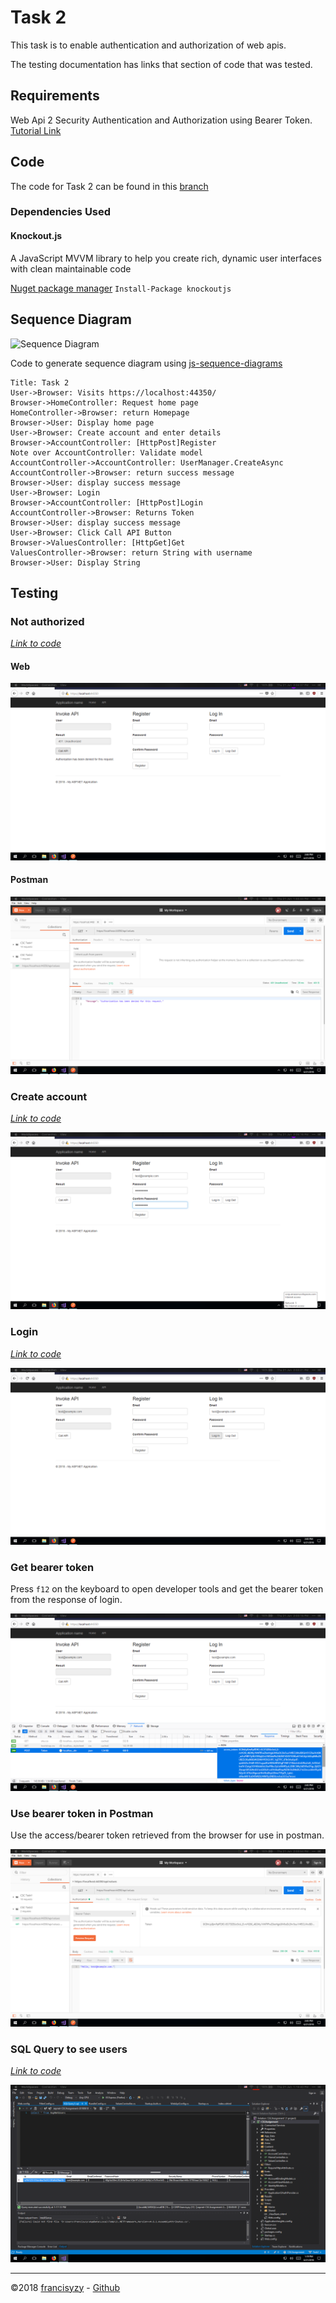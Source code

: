 # Task 2 

This task is to enable authentication and authorization of web apis.

The testing documentation has links that section of code that was tested.

## Requirements

Web Api 2 Security Authentication and Authorization using Bearer Token. [Tutorial Link](mycsc.net/uncategorized/web-api-2-security-authentication-bearer-token-tutorial/)

## Code

The code for Task 2 can be found in this [branch](https://github.com/francisyzy/CSCAssignment/tree/Task2)

### Dependencies Used

#### Knockout.js

A JavaScript MVVM library to help you create rich, dynamic user interfaces with clean maintainable code

[Nuget package manager](https://www.nuget.org/packages/knockoutjs)
``` Install-Package knockoutjs ```

## Sequence Diagram

![Sequence Diagram](Pictures/Task2/Sequence.svg)

Code to generate sequence diagram using [js-sequence-diagrams](https://bramp.github.io/js-sequence-diagrams/)
```Sequence
Title: Task 2
User->Browser: Visits https://localhost:44350/
Browser->HomeController: Request home page
HomeController->Browser: return Homepage
Browser->User: Display home page
User->Browser: Create account and enter details
Browser->AccountController: [HttpPost]Register
Note over AccountController: Validate model
AccountController->AccountController: UserManager.CreateAsync
AccountController->Browser: return success message
Browser->User: display success message
User->Browser: Login
Browser->AccountController: [HttpPost]Login
AccountController->Browser: Returns Token
Browser->User: display success message
User->Browser: Click Call API Button
Browser->ValuesController: [HttpGet]Get
ValuesController->Browser: return String with username
Browser->User: Display String
```

## Testing

### Not authorized

*[Link to code](https://github.com/francisyzy/CSCAssignment/blob/Task2/CSCAssignment/Controllers/ValuesController.cs#L13-L19)*

#### Web

![Web Unauthorised](Pictures/Task2/Web-unauthorised.png)

#### Postman

![Postman Unauthorised](Pictures/Task2/Postman-unauthorised.png)

### Create account

*[Link to code](https://github.com/francisyzy/CSCAssignment/blob/Task2/CSCAssignment/Controllers/AccountController.cs#L321-L341)*

![Create Account](Pictures/Task2/Create-account.png)

### Login

*[Link to code](https://github.com/francisyzy/CSCAssignment/blob/Task2/CSCAssignment/Controllers/AccountController.cs#L156-L192)*

![Login](Pictures/Task2/Login.png)

### Get bearer token

Press ```f12``` on the keyboard to open developer tools and get the bearer token from the response of login.

![Get Bearer Token](Pictures/Task2/Get-bearer-token.png)

### Use bearer token in Postman

Use the access/bearer token retrieved from the browser for use in postman.

![Bearer token in postman](Pictures/Task2/Bearer-token-in-postman.png)

### SQL Query to see users

*[Link to code](https://github.com/francisyzy/CSCAssignment/blob/Task2/SQLQuery1.sql)*

![SQL Query](Pictures/Task2/SQL-Query-list-users.png)

---
©2018 [francisyzy](http://francisyzy.github.io) - [Github](https://github.com/francisyzy)